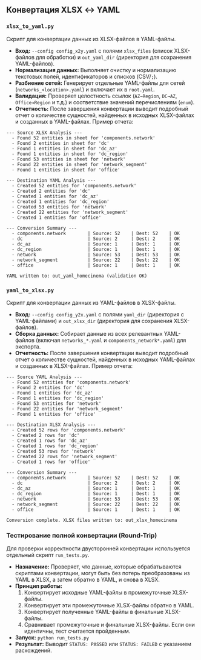 ## Конвертация XLSX ↔ YAML

### `xlsx_to_yaml.py`
Скрипт для конвертации данных из XLSX-файлов в YAML-файлы.
- **Вход:** `--config config_x2y.yaml` с полями `xlsx_files` (список XLSX-файлов для обработки) и `out_yaml_dir` (директория для сохранения YAML-файлов).
- **Нормализация данных:** Выполняет очистку и нормализацию текстовых полей, идентификаторов и списков (CSV/`;`).
- **Разбиение сетей:** Генерирует отдельные YAML-файлы для сетей (`networks_<location>.yaml`) и включает их в `root.yaml`.
- **Валидация:** Проверяет целостность ссылок (`AZ→Region`, `DC→AZ`, `Office→Region` и т.д.) и соответствие значений перечислениям (`enum`).
- **Отчетность:** После завершения конвертации выводит подробный отчет о количестве сущностей, найденных в исходных XLSX-файлах и созданных в YAML-файлах. Пример отчета:
```
--- Source XLSX Analysis ---
  - Found 52 entities in sheet for 'components.network'
  - Found 2 entities in sheet for 'dc'
  - Found 1 entities in sheet for 'dc_az'
  - Found 1 entities in sheet for 'dc_region'
  - Found 53 entities in sheet for 'network'
  - Found 22 entities in sheet for 'network_segment'
  - Found 1 entities in sheet for 'office'

--- Destination YAML Analysis ---
  - Created 52 entities for 'components.network'
  - Created 2 entities for 'dc'
  - Created 1 entities for 'dc_az'
  - Created 1 entities for 'dc_region'
  - Created 53 entities for 'network'
  - Created 22 entities for 'network_segment'
  - Created 1 entities for 'office'

--- Conversion Summary ---
  - components.network        | Source: 52    | Dest: 52    | OK
  - dc                        | Source: 2     | Dest: 2     | OK
  - dc_az                     | Source: 1     | Dest: 1     | OK
  - dc_region                 | Source: 1     | Dest: 1     | OK
  - network                   | Source: 53    | Dest: 53    | OK
  - network_segment           | Source: 22    | Dest: 22    | OK
  - office                    | Source: 1     | Dest: 1     | OK

YAML written to: out_yaml_homecinema (validation OK)
```

### `yaml_to_xlsx.py`
Скрипт для конвертации данных из YAML-файлов в XLSX-файлы.
- **Вход:** `--config config_y2x.yaml` с полями `yaml_dir` (директория с YAML-файлами) и `out_xlsx_dir` (директория для сохранения XLSX-файлов).
- **Сборка данных:** Собирает данные из всех релевантных YAML-файлов (включая `networks_*.yaml` и `components_network*.yaml`) для экспорта.
- **Отчетность:** После завершения конвертации выводит подробный отчет о количестве сущностей, найденных в исходных YAML-файлах и созданных в XLSX-файлах. Пример отчета:
```
--- Source YAML Analysis ---
  - Found 52 entities for 'components.network'
  - Found 2 entities for 'dc'
  - Found 1 entities for 'dc_az'
  - Found 1 entities for 'dc_region'
  - Found 53 entities for 'network'
  - Found 22 entities for 'network_segment'
  - Found 1 entities for 'office'

--- Destination XLSX Analysis ---
  - Created 52 rows for 'components.network'
  - Created 2 rows for 'dc'
  - Created 1 rows for 'dc_az'
  - Created 1 rows for 'dc_region'
  - Created 53 rows for 'network'
  - Created 22 rows for 'network_segment'
  - Created 1 rows for 'office'

--- Conversion Summary ---
  - components.network        | Source: 52    | Dest: 52    | OK
  - dc                        | Source: 2     | Dest: 2     | OK
  - dc_az                     | Source: 1     | Dest: 1     | OK
  - dc_region                 | Source: 1     | Dest: 1     | OK
  - network                   | Source: 53    | Dest: 53    | OK
  - network_segment           | Source: 22    | Dest: 22    | OK
  - office                    | Source: 1     | Dest: 1     | OK

Conversion complete. XLSX files written to: out_xlsx_homecinema
```

### Тестирование полной конвертации (Round-Trip)
Для проверки корректности двусторонней конвертации используется отдельный скрипт `run_tests.py`.
- **Назначение:** Проверяет, что данные, которые обрабатываются скриптами конвертации, могут быть без потерь преобразованы из YAML в XLSX, а затем обратно в YAML, и снова в XLSX.
- **Принцип работы:**
    1.  Конвертирует исходные YAML-файлы в промежуточные XLSX-файлы.
    2.  Конвертирует эти промежуточные XLSX-файлы обратно в YAML.
    3.  Конвертирует полученные YAML-файлы в финальные XLSX-файлы.
    4.  Сравнивает промежуточные и финальные XLSX-файлы. Если они идентичны, тест считается пройденным.
- **Запуск:** `python run_tests.py`
- **Результат:** Выводит `STATUS: PASSED` или `STATUS: FAILED` с указанием расхождений.
